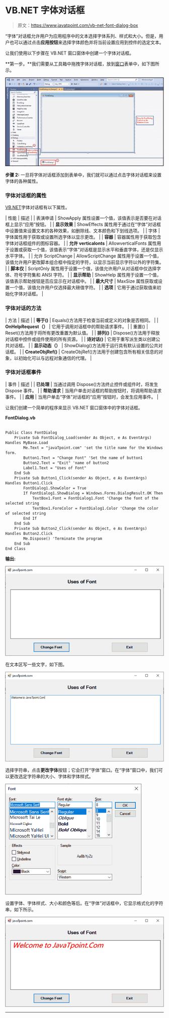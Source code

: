 # VB.NET 字体对话框

> 原文：<https://www.javatpoint.com/vb-net-font-dialog-box>

“字体”对话框允许用户为应用程序中的文本选择字体系列、样式和大小。但是，用户也可以通过点击**应用按钮**来选择字体颜色并将当前设置应用到控件的选定文本。

让我们使用以下步骤在 VB.NET 窗口窗体中创建一个字体对话框。

**第一步。**我们需要从工具箱中拖拽字体对话框，放到[窗口](https://www.javatpoint.com/windows)表单中，如下图所示。

![VB.NET Font Dialog Box](img/7fbf380b08a0153892d6b4eea342fdba.png)

**步骤 2:** 一旦将字体对话框添加到表单中，我们就可以通过点击字体对话框来设置字体的各种属性。

### 字体对话框的属性

[VB.NET](https://www.javatpoint.com/vb-net)字体对话框有以下属性。

| 性能 | 描述 |
| 表演申请 | ShowApply 属性设置一个值，该值表示是否要在对话框上显示“应用”按钮。 |
| **显示效果** | ShowEffects 属性用于通过在“字体”对话框中设置值来设置文本的各种效果，如删除线、文本颜色和下划线选项。 |
| 字体 | 字体属性用于获取或设置所选字体以显示更改。 |
| **容器** | 容器属性用于获取包含字体对话框组件的图标容器。 |
| **允许 verticalonts** | AllowverticalFonts 属性用于设置或获取一个值，该值表示“字体”对话框是显示水平和垂直字体，还是仅显示水平字体。 |
| 允许 ScriptChange | AllowScriptChange 属性用于设置一个值，该值允许用户更改脚本组合框中指定的字符，以显示当前显示字符以外的字符集。 |
| **脚本仅** | ScriptOnly 属性用于设置一个值，该值允许用户从对话框中仅选择字体、符号字符集和 ANSI 字符。 |
| **显示帮助** | ShowHelp 属性用于设置一个值，该值表示帮助按钮是否应显示在对话框中。 |
| **最大尺寸** | MaxSize 属性获取或设置一个值，该值允许用户仅选择最大磅值字符。 |
| **选项** | 它用于通过获取值来初始化字体对话框。 |

### 字体对话的方法

| 方法 | 描述 |
| **等于()** | Equals()方法用于检查当前或定义的对象是否相同。 |
| **OnHelpRequest（）** | 它用于调用对话框中的帮助请求事件。 |
| 重置() | Reset()方法用于将所有更改重置为默认值。 |
| **排列()** | Dispose()方法用于释放对话框中控件或组件使用的所有资源。 |
| **诗对话()** | 它用于重写派生类以创建公共对话框。 |
| **显示动态（）** | ShowDialog()方法用于运行具有默认设置的公共对话框。 |
| **CreateObjRef()** | CreateObjRef()方法用于创建包含所有相关信息的对象，以初始化可以与远程对象通信的代理。 |

### 字体对话框事件

| 事件 | 描述 |
| **已处理** | 当通过调用 Dispose()方法终止控件或组件时，将发生 Dispose 事件。 |
| **帮助请求** | 当用户单击对话框的帮助按钮时，将调用帮助请求事件。 |
| **应用** | 当用户单击“字体”对话框的“应用”按钮时，会发生应用事件。 |

让我们创建一个简单的程序来显示 VB.NET 窗口窗体中的字体对话框。

**FontDialog.vb**

```

Public Class FontDialog
    Private Sub FontDialog_Load(sender As Object, e As EventArgs) Handles MyBase.Load
        Me.Text = "javaTpoint.com" 'set the title name for the Windows form.
        Button1.Text = "Change Font" 'Set the name of button1
        Button2.Text = "Exit" 'name of button2
        Label1.Text = "Uses of Font"
    End Sub
    Private Sub Button1_Click(sender As Object, e As EventArgs) Handles Button1.Click
        FontDialog1.ShowColor = True
        If FontDialog1.ShowDialog = Windows.Forms.DialogResult.OK Then
            TextBox1.Font = FontDialog1.Font 'Change the font of the selected string
            TextBox1.ForeColor = FontDialog1.Color 'Change the color of selected string
        End If
    End Sub
    Private Sub Button2_Click(sender As Object, e As EventArgs) Handles Button2.Click
        Me.Dispose() 'Terminate the program
    End Sub
End Class

```

**输出:**

![VB.NET Font Dialog Box](img/4d53dbdf3dbbe98bc9606863834d35f2.png)

在文本区写一些文字，如下图。

![VB.NET Font Dialog Box](img/949b9e32cc545ef28caa2c625fef0a80.png)

选择字符串，点击**更改字体**按钮；它会打开“字体”窗口。在“字体”窗口中，我们可以更改选定字符串的大小、字体和字体样式。

![VB.NET Font Dialog Box](img/588c714fd745929d99212c1e55b4eb6b.png)

设置字体、字体样式、大小和颜色等后。在“字体”对话框中，它显示格式化的字符串，如下所示。

![VB.NET Font Dialog Box](img/feed0312d67f6df43588349396244bd7.png)

* * *